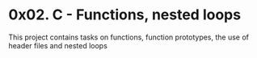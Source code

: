 # 0x02. C - Functions, nested loops
This project contains tasks on functions, function prototypes, the use of header files and nested loops
